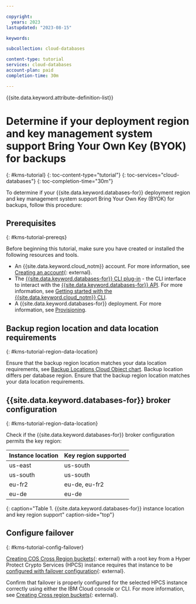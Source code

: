 ```yaml
---

copyright:
  years: 2023
lastupdated: "2023-08-15"

keywords: 

subcollection: cloud-databases

content-type: tutorial
services: cloud-databases
account-plan: paid
completion-time: 30m

---
```


{{site.data.keyword.attribute-definition-list}}

# Determine if your deployment region and key management system support Bring Your Own Key (BYOK) for backups
{: #kms-tutorial}
{: toc-content-type="tutorial"}
{: toc-services="cloud-databases"}
{: toc-completion-time="30m"}

To determine if your {{site.data.keyword.databases-for}} deployment region and key management system support Bring Your Own Key (BYOK) for backups, follow this procedure:

## Prerequisites
{: #kms-tutorial-prereqs}

Before beginning this tutorial, make sure you have created or installed the following resources and tools.

- An {{site.data.keyword.cloud_notm}} account. For more information, see [Creating an account](/docs/account?topic=account-account-getting-started){: external}.
- The [{{site.data.keyword.databases-for}} CLI plug-in](/docs/databases-cli-plugin) - the CLI interface to interact with the [{{site.data.keyword.databases-for}} API](https://cloud.ibm.com/apidocs/cloud-databases-api/cloud-databases-api-v5#introduction). For more information, see [Getting started with the {{site.data.keyword.cloud_notm}} CLI](/docs/databases-cli-plugin).
- A {{site.data.keyword.databases-for}} deployment. For more information, see [Provisioning](/docs/cloud-databases?topic=cloud-databases-provisioning).

## Backup region location and data location requirements
{: #kms-tutorial-region-data-location}

Ensure that the backup region location matches your data location requirements, see [Backup Locations Cloud Object chart](/docs/databases-for-postgresql?topic=databases-for-postgresql-dashboard-backups&interface=ui#backup-locations). Backup location differs per database region. Ensure that the backup region location matches your data location requirements.

## {{site.data.keyword.databases-for}} broker configuration
{: #kms-tutorial-region-data-location}

Check if the {{site.data.keyword.databases-for}} broker configuration permits the key region:

| Instance location | Key region supported |
|-------------------|----------------------|
| us-east           | us-south             |
| us-south          | us-south             |
| eu-fr2            | eu-de, eu-fr2        |
| eu-de             | eu-de                |
{: caption="Table 1. {{site.data.keyword.databases-for}} instance location and key region support" caption-side="top"}

## Configure failover
{: #kms-tutorial-config-failover}

[Creating COS Cross Region buckets](/docs/cloud-object-storage?topic=cloud-object-storage-hpcs#hpcs-cr){: external} with a root key from a Hyper Protect Crypto Services (HPCS) instance requires that instance to be [configured with failover configuration](/docs/hs-crypto?topic=hs-crypto-enable-add-failover){: external}.

Confirm that failover is properly configured for the selected HPCS instance correctly using either the IBM Cloud console or CLI. For more information, see [Creating Cross region buckets](/docs/cloud-object-storage?topic=cloud-object-storage-hpcs#hpcs-cr){: external}.
